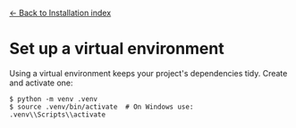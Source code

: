 [← Back to Installation index](index.md)

# Set up a virtual environment
Using a virtual environment keeps your project's dependencies tidy. Create and activate one:
```
$ python -m venv .venv
$ source .venv/bin/activate  # On Windows use: .venv\\Scripts\\activate
```

